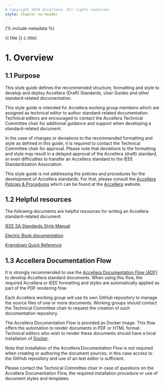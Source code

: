 ```yaml
---
# Copyright 2024 Accellera. All rights reserved.
style: chapter no-header
---
```


{% include metadata %}

{{ title }}
{:.title}

# 1. Overview

## 1.1 Purpose

This style guide defines the recommended structure, formatting and style to develop and deploy Accellera (Draft) Standards, User Guides and other standard-related documentation.

This style guide is intended for Accellera working group members which are assigned as technical editor to author standard-related documentation. Technical editors are encouraged to contact the Accellera Technical Committee chair for additional guidance and support when developing a standard-related document.

In the case of changes or deviations to the recommended formatting and style as defined in this guide, it is required to contact the Technical Committee chair for approval. Please note that deviations to the formatting and style may result in a delayed approval of the Accellera (draft) standard, or even difficulties to transfer an Accellera standard to the IEEE Standardization Association.

This style guide is not addressing the policies and procedures for the development of Accellera standards. For that, please consult the [Accellera Policies & Procedures](https://www.accellera.org/images/about/policies/Policies_and_Procedures_2021.pdf) which can be found at the [Accellera](https://www.accellera.org/about/policies-and-procedures) website.

## 1.2 Helpful resources

The following documents are helpful resources for writing an Accellera standard-related document.

[IEEE SA Standards Style Manual](https://mentor.ieee.org/myproject/Public/mytools/draft/styleman.pdf)

[Electric Book documentation](https://electricbookworks.github.io/electric-book/docs/)

[Kramdown Quick Reference](https://kramdown.gettalong.org/quickref.html)

## 1.3 Accellera Documentation Flow

It is strongly recommended to use the [Accellera Documentation Flow (ADF)](https://github.com/OSCI-WG/adf) to develop Accellera standard documents. When using this flow, the required Accellera or IEEE formatting and styles are automatically applied as part of the PDF rendering flow.

Each Accellera working group will use its own GitHub repository to manage the source files of one or more documents. Working groups should contact the Technical Committee chair to request the creation of such documentation repository.

The Accellera Documentation Flow is provided as Docker image. This flow offers the automation to render documents in PDF or HTML format. Technical editors who wish to render these documents should have a local installation of [Docker](https://docs.docker.com/get-started/). 

Note that installation of the Accellera Documentation Flow is not required when creating or authoring the document sources; in this case access to the GitHub repository and use of an text editor is sufficient.

Please contact the Technical Committee chair in case of questions on the Accellera Documentation Flow, the required installation procedure or use of document styles and templates.
